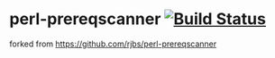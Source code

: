 perl-prereqscanner   [![Build Status](https://travis-ci.org/kevindawson/perl-prereqscanner.png?branch=master)](https://travis-ci.org/kevindawson/perl-prereqscanner)
==========

forked from https://github.com/rjbs/perl-prereqscanner

